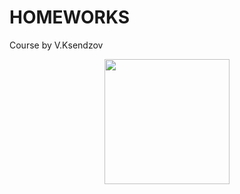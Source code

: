 # HOMEWORKS
 Course by V.Ksendzov

<div id="header" align="center">
  <img src="https://media.giphy.com/media/l2SpZkQ0XT1XtKus0/giphy.gif" width="200"/>
</div>



